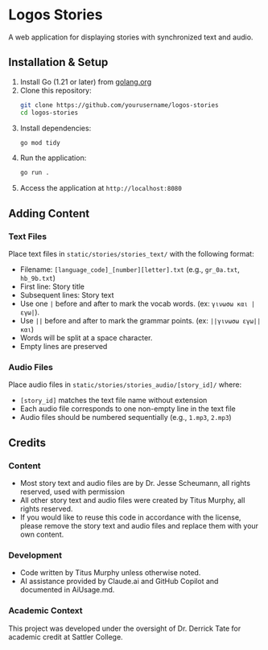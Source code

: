 # Logos Stories

A web application for displaying stories with synchronized text and audio.

## Installation & Setup

1. Install Go (1.21 or later) from [golang.org](https://golang.org)
2. Clone this repository:
   ```bash
   git clone https://github.com/yourusername/logos-stories
   cd logos-stories
   ```
3. Install dependencies:
   ```bash
   go mod tidy
   ```
4. Run the application:
   ```bash
   go run .
   ```
5. Access the application at `http://localhost:8080`

## Adding Content

### Text Files
Place text files in `static/stories/stories_text/` with the following format:
- Filename: `[language_code]_[number][letter].txt` (e.g., `gr_0a.txt`, `hb_9b.txt`)
- First line: Story title
- Subsequent lines: Story text
- Use one `|` before and after to mark the vocab words. (ex: `γινωσω και |εγω|`).
- Use  `||` before and after to mark the grammar points. (ex: `||γινωσω εγω|| και`)
- Words will be split at a space character.
- Empty lines are preserved

### Audio Files
Place audio files in `static/stories/stories_audio/[story_id]/` where:
- `[story_id]` matches the text file name without extension
- Each audio file corresponds to one non-empty line in the text file
- Audio files should be numbered sequentially (e.g., `1.mp3`, `2.mp3`)

## Credits

### Content
- Most story text and audio files are by Dr. Jesse Scheumann, all rights reserved, used with permission
- All other story text and audio files were created by Titus Murphy, all rights reserved.
- If you would like to reuse this code in accordance with the license, please remove the story text and audio files and replace them with your own content.


### Development
- Code written by Titus Murphy unless otherwise noted.
- AI assistance provided by Claude.ai and GitHub Copilot and documented in AiUsage.md.

### Academic Context
This project was developed under the oversight of Dr. Derrick Tate for academic credit at Sattler College.
